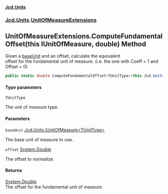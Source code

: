 #### [Jcd.Units](index.md 'index')
### [Jcd.Units](Jcd.Units.md 'Jcd.Units').[UnitOfMeasureExtensions](Jcd.Units.UnitOfMeasureExtensions.md 'Jcd.Units.UnitOfMeasureExtensions')

## UnitOfMeasureExtensions.ComputeFundamentalOffset<TUnitType>(this IUnitOfMeasure<TUnitType>, double) Method

Given a [baseUnit](Jcd.Units.UnitOfMeasureExtensions.ComputeFundamentalOffset_TUnitType_(thisJcd.Units.IUnitOfMeasure_TUnitType_,double).md#Jcd.Units.UnitOfMeasureExtensions.ComputeFundamentalOffset_TUnitType_(thisJcd.Units.IUnitOfMeasure_TUnitType_,double).baseUnit 'Jcd.Units.UnitOfMeasureExtensions.ComputeFundamentalOffset<TUnitType>(this Jcd.Units.IUnitOfMeasure<TUnitType>, double).baseUnit') and an offset, calculate the equivalent  
offset for the fundamental unit of measure. (i.e. the one with Coeff = 1 and Offset = 0)

```csharp
public static double ComputeFundamentalOffset<TUnitType>(this Jcd.Units.IUnitOfMeasure<TUnitType> baseUnit, double offset);
```
#### Type parameters

<a name='Jcd.Units.UnitOfMeasureExtensions.ComputeFundamentalOffset_TUnitType_(thisJcd.Units.IUnitOfMeasure_TUnitType_,double).TUnitType'></a>

`TUnitType`

The unit of measure type.
#### Parameters

<a name='Jcd.Units.UnitOfMeasureExtensions.ComputeFundamentalOffset_TUnitType_(thisJcd.Units.IUnitOfMeasure_TUnitType_,double).baseUnit'></a>

`baseUnit` [Jcd.Units.IUnitOfMeasure&lt;](Jcd.Units.IUnitOfMeasure_TUnits_.md 'Jcd.Units.IUnitOfMeasure<TUnits>')[TUnitType](Jcd.Units.UnitOfMeasureExtensions.ComputeFundamentalOffset_TUnitType_(thisJcd.Units.IUnitOfMeasure_TUnitType_,double).md#Jcd.Units.UnitOfMeasureExtensions.ComputeFundamentalOffset_TUnitType_(thisJcd.Units.IUnitOfMeasure_TUnitType_,double).TUnitType 'Jcd.Units.UnitOfMeasureExtensions.ComputeFundamentalOffset<TUnitType>(this Jcd.Units.IUnitOfMeasure<TUnitType>, double).TUnitType')[&gt;](Jcd.Units.IUnitOfMeasure_TUnits_.md 'Jcd.Units.IUnitOfMeasure<TUnits>')

The base unit of measure to use.

<a name='Jcd.Units.UnitOfMeasureExtensions.ComputeFundamentalOffset_TUnitType_(thisJcd.Units.IUnitOfMeasure_TUnitType_,double).offset'></a>

`offset` [System.Double](https://docs.microsoft.com/en-us/dotnet/api/System.Double 'System.Double')

The offset to normalize.

#### Returns
[System.Double](https://docs.microsoft.com/en-us/dotnet/api/System.Double 'System.Double')  
The offset for the fundamental unit of measure.
